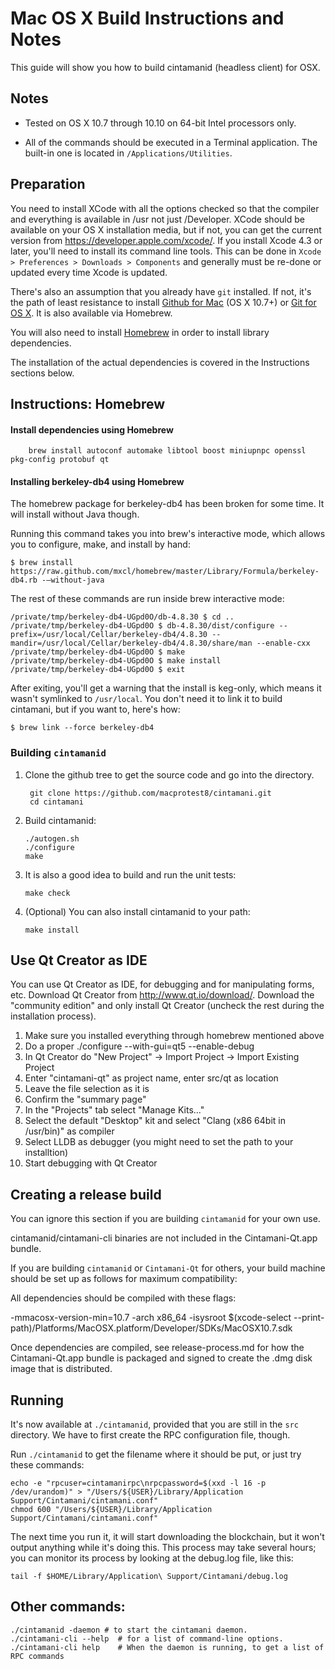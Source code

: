 Mac OS X Build Instructions and Notes
====================================
This guide will show you how to build cintamanid (headless client) for OSX.

Notes
-----

* Tested on OS X 10.7 through 10.10 on 64-bit Intel processors only.

* All of the commands should be executed in a Terminal application. The
built-in one is located in `/Applications/Utilities`.

Preparation
-----------

You need to install XCode with all the options checked so that the compiler
and everything is available in /usr not just /Developer. XCode should be
available on your OS X installation media, but if not, you can get the
current version from https://developer.apple.com/xcode/. If you install
Xcode 4.3 or later, you'll need to install its command line tools. This can
be done in `Xcode > Preferences > Downloads > Components` and generally must
be re-done or updated every time Xcode is updated.

There's also an assumption that you already have `git` installed. If
not, it's the path of least resistance to install [Github for Mac](https://mac.github.com/)
(OS X 10.7+) or
[Git for OS X](https://code.google.com/p/git-osx-installer/). It is also
available via Homebrew.

You will also need to install [Homebrew](http://brew.sh) in order to install library
dependencies.

The installation of the actual dependencies is covered in the Instructions
sections below.

Instructions: Homebrew
----------------------

#### Install dependencies using Homebrew

        brew install autoconf automake libtool boost miniupnpc openssl pkg-config protobuf qt

#### Installing berkeley-db4 using Homebrew

The homebrew package for berkeley-db4 has been broken for some time.  It will install without Java though.

Running this command takes you into brew's interactive mode, which allows you to configure, make, and install by hand:
```
$ brew install https://raw.github.com/mxcl/homebrew/master/Library/Formula/berkeley-db4.rb -–without-java 
```

The rest of these commands are run inside brew interactive mode:
```
/private/tmp/berkeley-db4-UGpd0O/db-4.8.30 $ cd ..
/private/tmp/berkeley-db4-UGpd0O $ db-4.8.30/dist/configure --prefix=/usr/local/Cellar/berkeley-db4/4.8.30 --mandir=/usr/local/Cellar/berkeley-db4/4.8.30/share/man --enable-cxx
/private/tmp/berkeley-db4-UGpd0O $ make
/private/tmp/berkeley-db4-UGpd0O $ make install
/private/tmp/berkeley-db4-UGpd0O $ exit
```

After exiting, you'll get a warning that the install is keg-only, which means it wasn't symlinked to `/usr/local`.  You don't need it to link it to build cintamani, but if you want to, here's how:

    $ brew link --force berkeley-db4


### Building `cintamanid`

1. Clone the github tree to get the source code and go into the directory.

        git clone https://github.com/macprotest8/cintamani.git
        cd cintamani

2.  Build cintamanid:

        ./autogen.sh
        ./configure
        make

3.  It is also a good idea to build and run the unit tests:

        make check

4.  (Optional) You can also install cintamanid to your path:

        make install

Use Qt Creator as IDE
------------------------
You can use Qt Creator as IDE, for debugging and for manipulating forms, etc.
Download Qt Creator from http://www.qt.io/download/. Download the "community edition" and only install Qt Creator (uncheck the rest during the installation process).

1. Make sure you installed everything through homebrew mentioned above 
2. Do a proper ./configure --with-gui=qt5 --enable-debug
3. In Qt Creator do "New Project" -> Import Project -> Import Existing Project
4. Enter "cintamani-qt" as project name, enter src/qt as location
5. Leave the file selection as it is
6. Confirm the "summary page"
7. In the "Projects" tab select "Manage Kits..."
8. Select the default "Desktop" kit and select "Clang (x86 64bit in /usr/bin)" as compiler
9. Select LLDB as debugger (you might need to set the path to your installtion)
10. Start debugging with Qt Creator

Creating a release build
------------------------
You can ignore this section if you are building `cintamanid` for your own use.

cintamanid/cintamani-cli binaries are not included in the Cintamani-Qt.app bundle.

If you are building `cintamanid` or `Cintamani-Qt` for others, your build machine should be set up
as follows for maximum compatibility:

All dependencies should be compiled with these flags:

 -mmacosx-version-min=10.7
 -arch x86_64
 -isysroot $(xcode-select --print-path)/Platforms/MacOSX.platform/Developer/SDKs/MacOSX10.7.sdk

Once dependencies are compiled, see release-process.md for how the Cintamani-Qt.app
bundle is packaged and signed to create the .dmg disk image that is distributed.

Running
-------

It's now available at `./cintamanid`, provided that you are still in the `src`
directory. We have to first create the RPC configuration file, though.

Run `./cintamanid` to get the filename where it should be put, or just try these
commands:

    echo -e "rpcuser=cintamanirpc\nrpcpassword=$(xxd -l 16 -p /dev/urandom)" > "/Users/${USER}/Library/Application Support/Cintamani/cintamani.conf"
    chmod 600 "/Users/${USER}/Library/Application Support/Cintamani/cintamani.conf"

The next time you run it, it will start downloading the blockchain, but it won't
output anything while it's doing this. This process may take several hours;
you can monitor its process by looking at the debug.log file, like this:

    tail -f $HOME/Library/Application\ Support/Cintamani/debug.log

Other commands:
-------

    ./cintamanid -daemon # to start the cintamani daemon.
    ./cintamani-cli --help  # for a list of command-line options.
    ./cintamani-cli help    # When the daemon is running, to get a list of RPC commands
